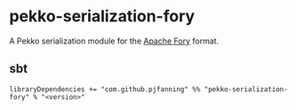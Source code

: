 # pekko-serialization-fory

A Pekko serialization module for the [Apache Fory](https://fory.apache.org/) format.

## sbt

```
libraryDependencies += "com.github.pjfanning" %% "pekko-serialization-fory" % "<version>"
```
